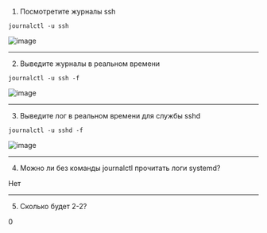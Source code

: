 1. Посмотретите журналы ssh

```bush
journalctl -u ssh
```

![image](https://github.com/user-attachments/assets/bca4bf37-0d13-4871-81a5-35bf73e16770)


---

2. Выведите журналы в реальном времени

```
journalctl -u ssh -f
```

![image](https://github.com/user-attachments/assets/f609555e-191d-4cca-bd77-312680e689cf)


---

3. Выведите лог в реальном времени для службы sshd

```
journalctl -u sshd -f
```

![image](https://github.com/user-attachments/assets/cccb4c73-6222-40c7-bc5a-6bf0fc0af7cb)


---

4. Можно ли без команды journalctl прочитать логи systemd?

Нет

---

5. Сколько будет 2-2?

0
